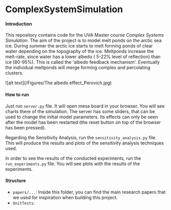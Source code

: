 # ComplexSystemSimulation

#### Introduction
This repository contains code for the UVA Master course *Complex Systems Simulation*. The aim of the project is to model melt ponds on the arctic sea ice. During summer the arctic ice starts to melt forming ponds of clear water depending on the topography of the ice. Meltponds increase the melt-rate, since water has a lower albedo ( 5-22% level of reflection) than ice (80-95%). This is called the 'albedo feedback mechanism'. Eventually the individual meltponds will merge forming complex and percolating clusters.

![alt text](/Figures/The albedo effect_Perovich.jpg)

#### How to run

Just run `server.py` file. It will open mesa board in your browser. You will see charts there of the simulation.
The server has some sliders, that can be used to change the initial model parameters. Its effects can only be seen after the model has
been restarted (the reset button on top of the browser has been pressed).

Regarding the Sensitivity Analysis, run the `sensitivity_analysis.py` file. This will produce the results and plots 
of the sensitivity analysis techniques used. 

In order to see the results of the conducted experiments, run the `run_experiments.py` file. You will see plots 
with the results of the experiments.

#### Structure

- `papers/...`: Inside this folder, you can find the main research papers that we used for inspiration when building this project.
- `UnitTests`: 
